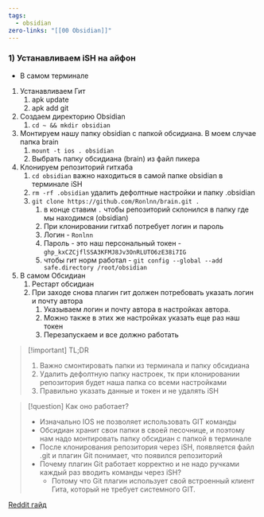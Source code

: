 ```yaml
---
tags:
  - obsidian
zero-links: "[[00 Obsidian]]"
---
```

### 1) Устанавливаем iSH на айфон
- В самом терминале
1) Устанавливаем Гит
	1) apk update
	2) apk add git 
2) Создаем директорию Obsidian
	1) `cd ~ && mkdir obsidian`
3) Монтируем нашу папку obsidian с папкой обсидиана. В моем случае папка brain
	1) `mount -t ios . obsidian`
	2) Выбрать папку обсидиана (brain) из файл пикера
4) Клонируем репозиторий гитхаба
	1) `cd obsidian` важно находиться в самой папке obsidian в терминале iSH
	2) `rm -rf .obsidian` удалить дефолтные настройки и папку .obsidian
	3) `git clone https://github.com/Ronlnn/brain.git .`
		1) в конце ставим `.` чтобы репозиторий склонился в папку где мы находимся (obsidian)
		2) При клонировании гитхаб потребует логин и пароль
		3) Логин - `Ronlnn`
		4) Пароль - это наш персональный токен - `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`
		5) чтобы гит норм работал - `git config --global --add safe.directory /root/obsidian`
5) В самом Обсидиан
	1) Рестарт обсидиан
	2) При заходе снова плагин гит должен потребовать указать логин и почту автора
		1) Указываем логин и почту автора в настройках автора.
		2) Можно также в этих же настройках указать еще раз наш токен
		3) Перезапускаем и все должно работать

>[!important] TL;DR
> 1) Важно смонтировать папки из терминала и папку обсидиана
> 2) Удалить дефолтную папку настроек, тк при клонировании репозитория будет наша папка со всеми настройками
> 3) Правильно указать данные и токен и не удалять iSH

>[!question] Как оно работает?
> - Изначально IOS не позволяет использовать GIT команды
> - Обсидиан хранит свои папки в своей песочнице, и поэтому нам надо монтировать папку обсидиан с папкой в терминале 
> - После клонирования репозитория через iSH, появляется файл .git и плагин Git понимает, что появился репозиторий
> - Почему плагин Git работает корректно и не надо ручками каждый раз вводить команды через iSH?
> 	- Потому что Git плагин использует свой встроенный клиент Гита, который не требует системного GIT.

[Reddit гайд](https://www.reddit.com/r/ObsidianMD/comments/yhahdp/a_relatively_simple_guide_on_syncing_windows_with/?utm_source=share&utm_medium=web2x&context=3)